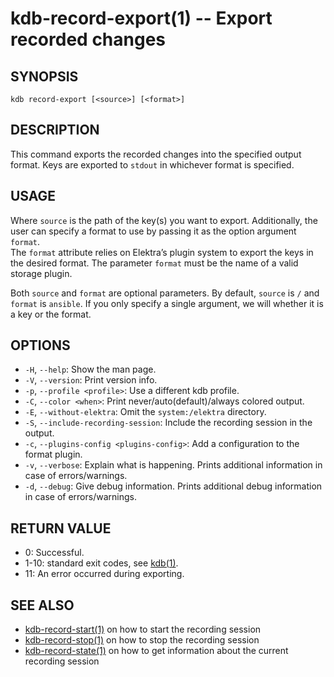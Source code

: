 # kdb-record-export(1) -- Export recorded changes

## SYNOPSIS

`kdb record-export [<source>] [<format>]`<br>

## DESCRIPTION

This command exports the recorded changes into the specified output format.
Keys are exported to `stdout` in whichever format is specified.<br>

## USAGE

Where `source` is the path of the key(s) you want to export.
Additionally, the user can specify a format to use by passing it as the option argument `format`.<br>
The `format` attribute relies on Elektra’s plugin system to export the keys in the desired format.
The parameter `format` must be the name of a valid storage plugin.

Both `source` and `format` are optional parameters.
By default, `source` is `/` and `format` is `ansible`.
If you only specify a single argument, we will whether it is a key or the format.

## OPTIONS

- `-H`, `--help`:
  Show the man page.
- `-V`, `--version`:
  Print version info.
- `-p`, `--profile <profile>`:
  Use a different kdb profile.
- `-C`, `--color <when>`:
  Print never/auto(default)/always colored output.
- `-E`, `--without-elektra`:
  Omit the `system:/elektra` directory.
- `-S`, `--include-recording-session`:
  Include the recording session in the output.
- `-c`, `--plugins-config <plugins-config>`:
  Add a configuration to the format plugin.
- `-v`, `--verbose`:
  Explain what is happening. Prints additional information in case of errors/warnings.
- `-d`, `--debug`:
  Give debug information. Prints additional debug information in case of errors/warnings.

## RETURN VALUE

- 0:
  Successful.
- 1-10:
  standard exit codes, see [kdb(1)](kdb.md).
- 11:
  An error occurred during exporting.

## SEE ALSO

- [kdb-record-start(1)](kdb-record-start.md) on how to start the recording session
- [kdb-record-stop(1)](kdb-record-stop.md) on how to stop the recording session
- [kdb-record-state(1)](kdb-record-state.md) on how to get information about the current recording session
